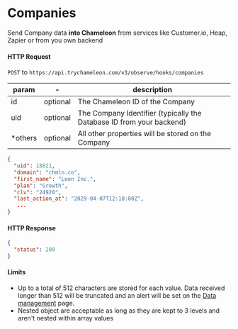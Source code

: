 # Companies

Send Company data **into Chameleon**  from services like Customer.io, Heap, Zapier or from you own backend

#### HTTP Request
`POST` to `https://api.trychameleon.com/v3/observe/hooks/companies`

| param | - | description |
|---|---|---|
| id | optional | The Chameleon ID of the Company |
| uid | optional | The Company Identifier (typically the Database ID from your backend) |
| *others | optional | All other properties will be stored on the Company |

```json
{
  "uid": 18821,
  "domain": "chmln.co",
  "first_name": "Leon Inc.",
  "plan": "Growth",
  "clv": "24920",
  "last_action_at": "2029-04-07T12:18:00Z",
   ...
}
```

#### HTTP Response

```json
{
  "status": 200
}
```

#### Limits <!-- Make sure to change this elsewhere too -->

- Up to a total of 512 characters are stored for each value. Data received longer than 512 will be truncated and an alert will be set on the [Data management](https://app.trychameleon.com/data/properties/profile) page.
- Nested object are acceptable as long as they are kept to 3 levels and aren't nested within array values
